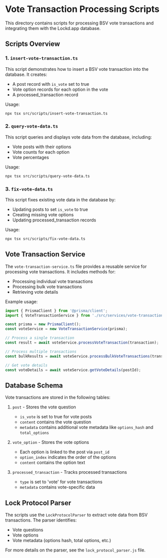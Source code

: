# Vote Transaction Processing Scripts

This directory contains scripts for processing BSV vote transactions and integrating them with the Lockd.app database.

## Scripts Overview

### 1. `insert-vote-transaction.ts`

This script demonstrates how to insert a BSV vote transaction into the database. It creates:
- A post record with `is_vote` set to true
- Vote option records for each option in the vote
- A processed_transaction record

Usage:
```bash
npx tsx src/scripts/insert-vote-transaction.ts
```

### 2. `query-vote-data.ts`

This script queries and displays vote data from the database, including:
- Vote posts with their options
- Vote counts for each option
- Vote percentages

Usage:
```bash
npx tsx src/scripts/query-vote-data.ts
```

### 3. `fix-vote-data.ts`

This script fixes existing vote data in the database by:
- Updating posts to set `is_vote` to true
- Creating missing vote options
- Updating processed_transaction records

Usage:
```bash
npx tsx src/scripts/fix-vote-data.ts
```

## Vote Transaction Service

The `vote-transaction-service.ts` file provides a reusable service for processing vote transactions. It includes methods for:

- Processing individual vote transactions
- Processing bulk vote transactions
- Retrieving vote details

Example usage:

```typescript
import { PrismaClient } from '@prisma/client';
import { VoteTransactionService } from './src/services/vote-transaction-service.js';

const prisma = new PrismaClient();
const voteService = new VoteTransactionService(prisma);

// Process a single transaction
const result = await voteService.processVoteTransaction(transaction);

// Process multiple transactions
const bulkResults = await voteService.processBulkVoteTransactions(transactions);

// Get vote details
const voteDetails = await voteService.getVoteDetails(postId);
```

## Database Schema

Vote transactions are stored in the following tables:

1. `post` - Stores the vote question
   - `is_vote` is set to true for vote posts
   - `content` contains the vote question
   - `metadata` contains additional vote metadata like `options_hash` and `total_options`

2. `vote_option` - Stores the vote options
   - Each option is linked to the post via `post_id`
   - `option_index` indicates the order of the options
   - `content` contains the option text

3. `processed_transaction` - Tracks processed transactions
   - `type` is set to 'vote' for vote transactions
   - `metadata` contains vote-specific data

## Lock Protocol Parser

The scripts use the `LockProtocolParser` to extract vote data from BSV transactions. The parser identifies:

- Vote questions
- Vote options
- Vote metadata (options hash, total options, etc.)

For more details on the parser, see the `lock_protocol_parser.js` file.

